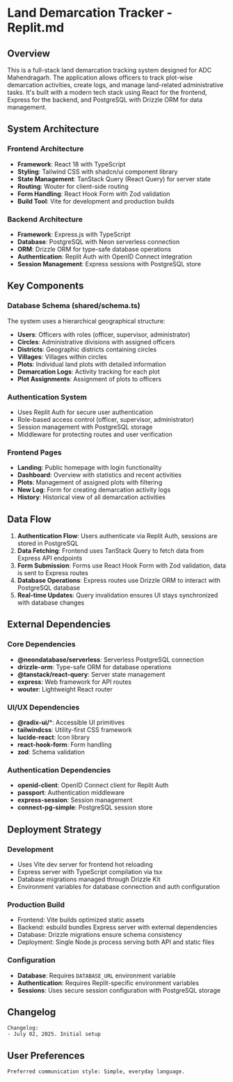 # Land Demarcation Tracker - Replit.md

## Overview

This is a full-stack land demarcation tracking system designed for ADC Mahendragarh. The application allows officers to track plot-wise demarcation activities, create logs, and manage land-related administrative tasks. It's built with a modern tech stack using React for the frontend, Express for the backend, and PostgreSQL with Drizzle ORM for data management.

## System Architecture

### Frontend Architecture
- **Framework**: React 18 with TypeScript
- **Styling**: Tailwind CSS with shadcn/ui component library
- **State Management**: TanStack Query (React Query) for server state
- **Routing**: Wouter for client-side routing
- **Form Handling**: React Hook Form with Zod validation
- **Build Tool**: Vite for development and production builds

### Backend Architecture
- **Framework**: Express.js with TypeScript
- **Database**: PostgreSQL with Neon serverless connection
- **ORM**: Drizzle ORM for type-safe database operations
- **Authentication**: Replit Auth with OpenID Connect integration
- **Session Management**: Express sessions with PostgreSQL store

## Key Components

### Database Schema (shared/schema.ts)
The system uses a hierarchical geographical structure:
- **Users**: Officers with roles (officer, supervisor, administrator)
- **Circles**: Administrative divisions with assigned officers
- **Districts**: Geographic districts containing circles
- **Villages**: Villages within circles
- **Plots**: Individual land plots with detailed information
- **Demarcation Logs**: Activity tracking for each plot
- **Plot Assignments**: Assignment of plots to officers

### Authentication System
- Uses Replit Auth for secure user authentication
- Role-based access control (officer, supervisor, administrator)
- Session management with PostgreSQL storage
- Middleware for protecting routes and user verification

### Frontend Pages
- **Landing**: Public homepage with login functionality
- **Dashboard**: Overview with statistics and recent activities
- **Plots**: Management of assigned plots with filtering
- **New Log**: Form for creating demarcation activity logs
- **History**: Historical view of all demarcation activities

## Data Flow

1. **Authentication Flow**: Users authenticate via Replit Auth, sessions are stored in PostgreSQL
2. **Data Fetching**: Frontend uses TanStack Query to fetch data from Express API endpoints
3. **Form Submission**: Forms use React Hook Form with Zod validation, data is sent to Express routes
4. **Database Operations**: Express routes use Drizzle ORM to interact with PostgreSQL database
5. **Real-time Updates**: Query invalidation ensures UI stays synchronized with database changes

## External Dependencies

### Core Dependencies
- **@neondatabase/serverless**: Serverless PostgreSQL connection
- **drizzle-orm**: Type-safe ORM for database operations
- **@tanstack/react-query**: Server state management
- **express**: Web framework for API routes
- **wouter**: Lightweight React router

### UI/UX Dependencies
- **@radix-ui/***: Accessible UI primitives
- **tailwindcss**: Utility-first CSS framework
- **lucide-react**: Icon library
- **react-hook-form**: Form handling
- **zod**: Schema validation

### Authentication Dependencies
- **openid-client**: OpenID Connect client for Replit Auth
- **passport**: Authentication middleware
- **express-session**: Session management
- **connect-pg-simple**: PostgreSQL session store

## Deployment Strategy

### Development
- Uses Vite dev server for frontend hot reloading
- Express server with TypeScript compilation via tsx
- Database migrations managed through Drizzle Kit
- Environment variables for database connection and auth configuration

### Production Build
- Frontend: Vite builds optimized static assets
- Backend: esbuild bundles Express server with external dependencies
- Database: Drizzle migrations ensure schema consistency
- Deployment: Single Node.js process serving both API and static files

### Configuration
- **Database**: Requires `DATABASE_URL` environment variable
- **Authentication**: Requires Replit-specific environment variables
- **Sessions**: Uses secure session configuration with PostgreSQL storage

## Changelog

```
Changelog:
- July 02, 2025. Initial setup
```

## User Preferences

```
Preferred communication style: Simple, everyday language.
```